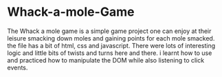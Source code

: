 # Whack-a-mole-Game
The Whack a mole game is a simple game project one can enjoy at their leisure smacking down moles and gaining points for each mole smacked.
the file has a bit of html, css and javascript.
There were lots of interesting logic and little bits of twists and turns here and there.
i learnt how to use and practiced how to manipulate the DOM while also listening to click events.
